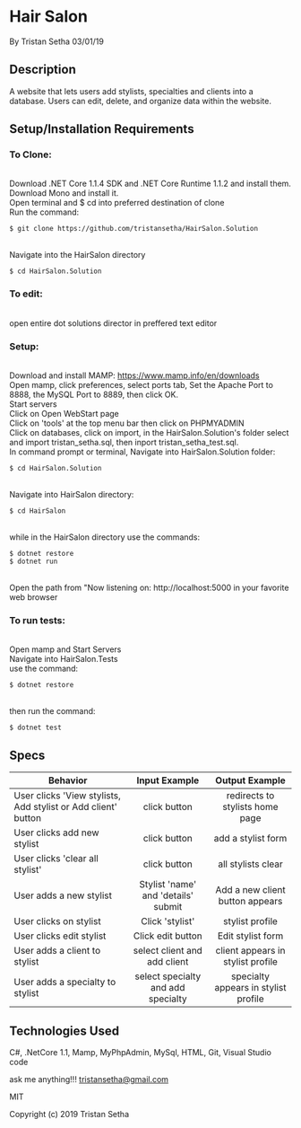 # Hair Salon

By Tristan Setha 03/01/19

## Description
A website that lets users add stylists, specialties and clients into a database. Users can edit, delete, and organize data within the website.

## Setup/Installation Requirements

### To Clone:
<br/>Download .NET Core 1.1.4 SDK and .NET Core Runtime 1.1.2 and install them. Download Mono and install it.
<br/>Open terminal and $ cd into preferred destination of clone
<br/>Run the command:
```
$ git clone https://github.com/tristansetha/HairSalon.Solution
```
<br/>Navigate into the HairSalon directory
```
$ cd HairSalon.Solution
```
### To edit: 
<br/>open entire dot solutions director in preffered text editor

### Setup:
<br/>Download and install MAMP: https://www.mamp.info/en/downloads
<br/>Open mamp, click preferences, select ports tab, Set the Apache Port to 8888, the MySQL Port to 8889, then click OK.
<br/>Start servers
<br/>Click on Open WebStart page
<br/>Click on 'tools' at the top menu bar then click on PHPMYADMIN
<br/>Click on databases, click on import, in the HairSalon.Solution's folder select and import tristan_setha.sql, then inport tristan_setha_test.sql.
<br/>In command prompt or terminal, Navigate into HairSalon.Solution folder: 
```
$ cd HairSalon.Solution
```
<br/>Navigate into HairSalon directory: 
```
$ cd HairSalon
```
<br/>while in the HairSalon directory use the commands:
```
$ dotnet restore
$ dotnet run
```
<br/>Open the path from "Now listening on: http://localhost:5000 in your favorite web browser

### To run tests:
<br/>Open mamp and Start Servers
<br/>Navigate into HairSalon.Tests
<br/>use the command:
```
$ dotnet restore
```
<br/>then run the command:
```
$ dotnet test
```


## Specs

|   Behavior                          | Input Example | Output Example |
| ------------------------------------|:-------------:| :-------------:|
| User clicks 'View stylists, Add stylist or Add client' button | click button | redirects to stylists home page |
| User clicks add new stylist | click button | add a stylist form |
| User clicks 'clear all stylist' | click button | all stylists clear |
| User adds a new stylist | Stylist 'name' and 'details' submit | Add a new client button appears |
| User clicks on stylist | Click 'stylist' | stylist profile | 
| User clicks edit stylist | Click edit button | Edit stylist form |
| User adds a client to stylist | select client and add client | client appears in stylist profile|
| User adds a specialty to stylist | select specialty and add specialty | specialty appears in stylist profile |


## Technologies Used

C#, .NetCore 1.1, Mamp, MyPhpAdmin, MySql, HTML, Git, Visual Studio code

ask me anything!!! tristansetha@gmail.com

MIT

Copyright (c) 2019 Tristan Setha
